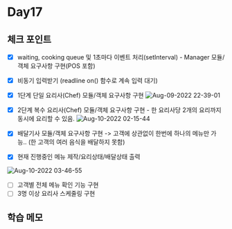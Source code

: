 # Day17

## 체크 포인트
- [x] waiting, cooking queue 및 1초마다 이벤트 처리(setInterval) - Manager 모듈/객체 요구사항 구현(POS 포함)
- [x] 비동기 입력받기 (readline on() 함수로 계속 입력 대기)
- [x] 1단계 단일 요리사(Chef) 모듈/객체 요구사항 구현
![Aug-09-2022 22-39-01](https://user-images.githubusercontent.com/64758931/183664226-68238a6a-ce46-48b9-b186-0293325bdff5.gif)

- [x] 2단계 복수 요리사(Chef) 모듈/객체 요구사항 구현 - 한 요리사당 2개의 요리까지 동시에 요리할 수 있음. 
![Aug-10-2022 02-15-44](https://user-images.githubusercontent.com/64758931/183715474-cfd90a2a-cf98-4706-ae62-1665d24cc8b5.gif)

- [x] 배달기사 모듈/객체 요구사항 구현 -> 고객에 상관없이 한번에 하나의 메뉴만 가능.. (한 고객의 여러 음식을 배달하지 못함)
- [x] 현재 진행중인 메뉴 제작/요리상태/배달상태 출력

![Aug-10-2022 03-46-55](https://user-images.githubusercontent.com/64758931/183737790-0450f2ab-5837-4f68-939d-162aac2ba56e.gif)


- [ ] 고객별 전체 메뉴 확인 기능 구현
- [ ] 3명 이상 요리사 스케줄링 구현

## 학습 메모